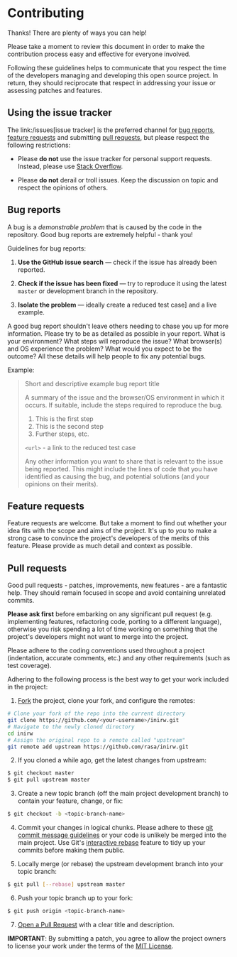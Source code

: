 # Contributing

Thanks! There are plenty of ways you can help!

Please take a moment to review this document in order to make the contribution
process easy and effective for everyone involved.

Following these guidelines helps to communicate that you respect the time of
the developers managing and developing this open source project. In return,
they should reciprocate that respect in addressing your issue or assessing
patches and features.

## Using the issue tracker

The link:/issues[issue tracker] is
the preferred channel for [bug reports](#bug-reports), [feature requests](#feature-requests)
and submitting [pull requests](#pull-requests), but please respect the following
restrictions:

* Please **do not** use the issue tracker for personal support requests. Instead, please use
  [Stack Overflow](https://stackoverflow.com/questions/tagged/inirw).

* Please **do not** derail or troll issues. Keep the discussion on topic and
  respect the opinions of others.

## Bug reports

A bug is a _demonstrable problem_ that is caused by the code in the repository.
Good bug reports are extremely helpful - thank you!

Guidelines for bug reports:

1. **Use the GitHub issue search** &mdash; check if the issue has already been
   reported.

2. **Check if the issue has been fixed** &mdash; try to reproduce it using the
   latest `master` or development branch in the repository.

3. **Isolate the problem** &mdash; ideally create a reduced test
   case] and a live example.

A good bug report shouldn't leave others needing to chase you up for more
information. Please try to be as detailed as possible in your report. What is
your environment? What steps will reproduce the issue? What browser(s) and OS
experience the problem? What would you expect to be the outcome? All these
details will help people to fix any potential bugs.

Example:

> Short and descriptive example bug report title
>
> A summary of the issue and the browser/OS environment in which it occurs. If
> suitable, include the steps required to reproduce the bug.
>
> 1. This is the first step
> 2. This is the second step
> 3. Further steps, etc.
>
> `<url>` - a link to the reduced test case
>
> Any other information you want to share that is relevant to the issue being
> reported. This might include the lines of code that you have identified as
> causing the bug, and potential solutions (and your opinions on their
> merits).


## Feature requests

Feature requests are welcome. But take a moment to find out whether your idea
fits with the scope and aims of the project. It's up to *you* to make a strong
case to convince the project's developers of the merits of this feature. Please
provide as much detail and context as possible.


## Pull requests

Good pull requests - patches, improvements, new features - are a fantastic
help. They should remain focused in scope and avoid containing unrelated
commits.

**Please ask first** before embarking on any significant pull request (e.g.
implementing features, refactoring code, porting to a different language),
otherwise you risk spending a lot of time working on something that the
project's developers might not want to merge into the project.

Please adhere to the coding conventions used throughout a project (indentation,
accurate comments, etc.) and any other requirements (such as test coverage).

Adhering to the following process is the best way to get your work
included in the project:

1. [Fork](https://help.github.com/articles/fork-a-repo) the project, clone your
   fork, and configure the remotes:
  ```bash
  # Clone your fork of the repo into the current directory
  git clone https://github.com/<your-username>/inirw.git
  # Navigate to the newly cloned directory
  cd inirw
  # Assign the original repo to a remote called "upstream"
  git remote add upstream https://github.com/rasa/inirw.git
  ```

2. If you cloned a while ago, get the latest changes from upstream:
  ```bash
  $ git checkout master
  $ git pull upstream master
  ```
3. Create a new topic branch (off the main project development branch) to
   contain your feature, change, or fix:
  ```bash
  $ git checkout -b <topic-branch-name>
  ```
4. Commit your changes in logical chunks. Please adhere to these
   [git commit message guidelines](http://tbaggery.com/2008/04/19/a-note-about-git-commit-messages.html)
   or your code is unlikely be merged into the main project. Use Git's
   [interactive rebase](https://help.github.com/articles/about-git-rebase)
   feature to tidy up your commits before making them public.

5. Locally merge (or rebase) the upstream development branch into your topic branch:
  ```bash
  $ git pull [--rebase] upstream master
  ```

6. Push your topic branch up to your fork:
  ```bash
  $ git push origin <topic-branch-name>
  ```

7. [Open a Pull Request](https://help.github.com/articles/using-pull-requests)
   with a clear title and description.

**IMPORTANT**: By submitting a patch, you agree to allow the project owners to
license your work under the terms of the [MIT License](/LICENSE).
